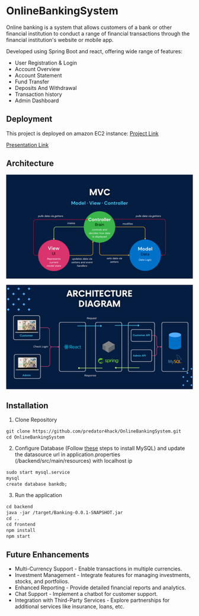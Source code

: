 # OnlineBankingSystem

Online banking is a system that allows customers of a bank or other financial institution to conduct a range of financial transactions through the financial institution's website or mobile app.

Developed using Spring Boot and react, offering wide range of features:

-   User Registration & Login
-   Account Overview
-   Account Statement
-   Fund Transfer
-   Deposits And Withdrawal
-   Transaction history
-   Admin Dashboard

## Deployment

This project is deployed on amazon EC2 instance: [Project Link](ec2-107-20-53-146.compute-1.amazonaws.com:3000)

[Presentation Link](https://www.canva.com/design/DAFswtChkpY/Hqjp-K7aNZTCo0d-F4dOqQ/view?utm_content=DAFswtChkpY&utm_campaign=designshare&utm_medium=link&utm_source=publishsharelink)

## Architecture

![mvc](./assets/mvc.png)

![architecture](./assets/architecture.png)

## Installation

1. Clone Repository

```
git clone https://github.com/predator4hack/OnlineBankingSystem.git
cd OnlineBankingSystem
```

2. Configure Database (Follow [these](https://www.digitalocean.com/community/tutorials/how-to-install-mysql-on-ubuntu-20-04) steps to install MySQL) and update the datasource url in application.properties (/backend/src/main/resources) with localhost ip

```
sudo start mysql.service
mysql
create database bankdb;
```

3. Run the application

```
cd backend
java -jar /target/Banking-0.0.1-SNAPSHOT.jar
cd ..
cd frontend
npm install
npm start
```

## Future Enhancements

-   Multi-Currency Support - Enable transactions in multiple currencies.
-   Investment Management - Integrate features for managing investments, stocks, and portfolios.
-   Enhanced Reporting - Provide detailed financial reports and analytics.
-   Chat Support - Implement a chatbot for customer support.
-   Integration with Third-Party Services - Explore partnerships for additional services like insurance, loans, etc.
